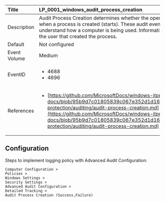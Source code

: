 | Title          | LP_0001_windows_audit_process_creation                                                                     |
|:---------------|:--------------------------------------------------------------------------------|
| Description    | Audit Process Creation determines whether the operating  system generates audit events when a process is created (starts).  These audit events can help you track user activity and understand  how a computer is being used. Information includes the name of the  program or the user that created the process.                                                               |
| Default        | Not configured                                                                   |
| Event Volume   | Medium                                                                    |
| EventID        | <ul><li>4688</li><li>4696</li></ul>         |
| References     | <ul><li>[https://github.com/MicrosoftDocs/windows-itpro-docs/blob/95b9d7c01805839c067e352d1d16702604b15f11/windows/security/threat-protection/auditing/audit-process-creation.md](https://github.com/MicrosoftDocs/windows-itpro-docs/blob/95b9d7c01805839c067e352d1d16702604b15f11/windows/security/threat-protection/auditing/audit-process-creation.md)</li></ul> |



## Configuration

Steps to implement logging policy with Advanced Audit Configuration:
```
Computer Configuration >
Policies >
Windows Settings >
Security Settings >
Advanced Audit Configuration >
Detailed Tracking >
Audit Process Creation (Success,Failure)
```


